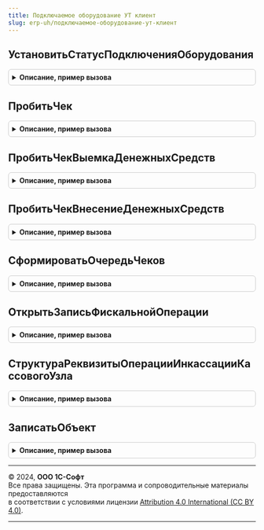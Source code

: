 ```yaml
---
title: Подключаемое оборудование УТ клиент
slug: erp-uh/подключаемое-оборудование-ут-клиент
---
```



## УстановитьСтатусПодключенияОборудования
<details style="margin: 1em 0; padding: 0.5em; border: 1px solid #ccc; border-radius: 6px;">

<summary style="font-weight: bold; cursor: pointer;">Описание, пример вызова</summary>

```bsl

// Подключает или отключает оборудования в зависимости от переданного статуса подключения
//
// Параметры:
// 	СтатусПодключения - Булево - Статус подключения оборудования: Истина - подключить, Ложь - отключить
// 	Форма - ФормаКлиентскогоПриложения - Форма документа
// 	ИспользуемоеОборудование - Массив Из СправочникСсылка.ПодключаемоеОборудование - Доступное текущему пользователю
// 	 оборудование, в том числе эквайринговые терминалы.
// 	ТаблицаОборудования - ТаблицаЗначений - Список доступного оборудования печати чеков
// 	ОповещениеЗавершения - ОписаниеОповещения - Оповедение о завершении выполнения действия
Процедура УстановитьСтатусПодключенияОборудования(СтатусПодключения, Форма, ИспользуемоеОборудование, ТаблицаОборудования, ОповещениеЗавершения = Неопределено) Экспорт
```

Пример вызова
```bsl
ПодключаемоеОборудованиеУТКлиент.УстановитьСтатусПодключенияОборудования(СтатусПодключения, Форма, ИспользуемоеОборудование, ТаблицаОборудования, ОповещениеЗавершения);
```
</details>

## ПробитьЧек
<details style="margin: 1em 0; padding: 0.5em; border: 1px solid #ccc; border-radius: 6px;">

<summary style="font-weight: bold; cursor: pointer;">Описание, пример вызова</summary>

```bsl

// Открыть форму предварительного просмотра чека ККМ.
//
// Параметры:
//  Форма - ФормаКлиентскогоПриложения - Форма.
//  ПараметрыОперации - Структура - Структура со свойствами:
//   * ДокументСсылка - ДокументСсылка -;
//   * Организация - СправочникСсылка.Организации -;
//   * ТорговыйОбъект - СправочникСсылка -;
//   * ПодключенноеОборудование - СправочникСсылка.ПодключаемоеОборудование - ;
//   * Сумма - Число -;
//   * ВыемкаДенежныхСредствИзКассыККМ - ДокументСсылка.ВыемкаДенежныхСредствИзКассыККМ - ;
//   * ВнесениеДенежныхСредствВКассуККМ - ДокументСсылка.ВнесениеДенежныхСредствВКассуККМ - ;
//  РежимЗаписи - РежимЗаписиДокумента - Режим записи.
//  ОповещениеПриЗавершении - ОписаниеОповещения - Описание оповещения.
//
Процедура ПробитьЧек(Форма, ПараметрыОперации, РежимЗаписи, ОповещениеПриЗавершении = Неопределено) Экспорт
```

Пример вызова
```bsl
ПодключаемоеОборудованиеУТКлиент.ПробитьЧек(Форма, ПараметрыОперации, РежимЗаписи, ОповещениеПриЗавершении);
```
</details>

## ПробитьЧекВыемкаДенежныхСредств
<details style="margin: 1em 0; padding: 0.5em; border: 1px solid #ccc; border-radius: 6px;">

<summary style="font-weight: bold; cursor: pointer;">Описание, пример вызова</summary>

```bsl

// Пробить чек выемки денежных средств.
//
// Параметры:
//  Форма - ФормаКлиентскогоПриложения - Форма.
//  ПараметрыОперации - Структура - Структура со свойствами:
//   * ДокументСсылка - ДокументСсылка -;
//   * Организация - СправочникСсылка.Организации -;
//   * ТорговыйОбъект - СправочникСсылка -;
//   * ПодключенноеОборудование - СправочникСсылка.ПодключаемоеОборудование - ;
//   * Сумма - Число -;
//   * ВыемкаДенежныхСредствИзКассыККМ - ДокументСсылка.ВыемкаДенежныхСредствИзКассыККМ - ;
//   * ВнесениеДенежныхСредствВКассуККМ - ДокументСсылка.ВнесениеДенежныхСредствВКассуККМ - ;
//  РежимЗаписи - РежимЗаписиДокумента - Режим записи.
//  ОповещениеПриЗавершении - ОписаниеОповещения - Описание оповещения.
//
Процедура ПробитьЧекВыемкаДенежныхСредств(Форма, ПараметрыОперации, РежимЗаписи, ОповещениеПриЗавершении) Экспорт
```

Пример вызова
```bsl
ПодключаемоеОборудованиеУТКлиент.ПробитьЧекВыемкаДенежныхСредств(Форма, ПараметрыОперации, РежимЗаписи, ОповещениеПриЗавершении) 
```
</details>

## ПробитьЧекВнесениеДенежныхСредств
<details style="margin: 1em 0; padding: 0.5em; border: 1px solid #ccc; border-radius: 6px;">

<summary style="font-weight: bold; cursor: pointer;">Описание, пример вызова</summary>

```bsl

// Пробить чек внесения денежных средств.
//
// Параметры:
//  Форма - ФормаКлиентскогоПриложения - Форма.
//  ПараметрыОперации - Структура - Структура со свойствами:
//   * ДокументСсылка - ДокументСсылка -;
//   * Организация - СправочникСсылка.Организации -;
//   * ТорговыйОбъект - СправочникСсылка -;
//   * ПодключенноеОборудование - СправочникСсылка.ПодключаемоеОборудование - ;
//   * Сумма - Число -;
//   * ВыемкаДенежныхСредствИзКассыККМ - ДокументСсылка.ВыемкаДенежныхСредствИзКассыККМ - ;
//   * ВнесениеДенежныхСредствВКассуККМ - ДокументСсылка.ВнесениеДенежныхСредствВКассуККМ - ;
//  РежимЗаписи - РежимЗаписиДокумента - Режим записи.
//  ОповещениеПриЗавершении - ОписаниеОповещения - Описание оповещения.
//
Процедура ПробитьЧекВнесениеДенежныхСредств(Форма, ПараметрыОперации, РежимЗаписи, ОповещениеПриЗавершении) Экспорт
```

Пример вызова
```bsl
ПодключаемоеОборудованиеУТКлиент.ПробитьЧекВнесениеДенежныхСредств(Форма, ПараметрыОперации, РежимЗаписи, ОповещениеПриЗавершении) 
```
</details>

## СформироватьОчередьЧеков
<details style="margin: 1em 0; padding: 0.5em; border: 1px solid #ccc; border-radius: 6px;">

<summary style="font-weight: bold; cursor: pointer;">Описание, пример вызова</summary>

```bsl

// Процедура формирует очередь чеков для последующей фискализации
//
// Параметры:
//  Форма - ФормаКлиентскогоПриложения - Форма.
//  ПараметрыОперации - Структура - Структура со свойствами:
//   * ДокументСсылка - ДокументСсылка -;
//   * Организация - СправочникСсылка.Организации -;
//   * ТорговыйОбъект - СправочникСсылка -;
//   * ПодключенноеОборудование - СправочникСсылка.ПодключаемоеОборудование - ;
//   * Сумма - Число -;
//   * ВыемкаДенежныхСредствИзКассыККМ - ДокументСсылка.ВыемкаДенежныхСредствИзКассыККМ - ;
//   * ВнесениеДенежныхСредствВКассуККМ - ДокументСсылка.ВнесениеДенежныхСредствВКассуККМ - ;
//  РежимЗаписи - РежимЗаписиДокумента - Режим записи.
//  ОповещениеПриЗавершении - ОписаниеОповещения - Описание оповещения.
//
Процедура СформироватьОчередьЧеков(Форма, ПараметрыОперации, РежимЗаписи, ОповещениеПриЗавершении = Неопределено) Экспорт
```

Пример вызова
```bsl
ПодключаемоеОборудованиеУТКлиент.СформироватьОчередьЧеков(Форма, ПараметрыОперации, РежимЗаписи, ОповещениеПриЗавершении);
```
</details>

## ОткрытьЗаписьФискальнойОперации
<details style="margin: 1em 0; padding: 0.5em; border: 1px solid #ccc; border-radius: 6px;">

<summary style="font-weight: bold; cursor: pointer;">Описание, пример вызова</summary>

```bsl

// Открыть форму записи фискальной операции. Объединение с БПО
//
// Параметры:
//  Форма - ФормаКлиентскогоПриложения - Форма.
//  ДокументОснование - ДокументСсылка - Ссылка на документ-основание
//  ИдентификаторЗаписи - Строка, Неопределено - Идентификатор записи;
//  ТипРасчета - ПеречислениеСсылка.ТипыРасчетаДенежнымиСредствами - Тип расчета
//
Процедура ОткрытьЗаписьФискальнойОперации(Форма, Знач ДокументОснование, ИдентификаторЗаписи = Неопределено, ТипРасчета = Неопределено) Экспорт
```

Пример вызова
```bsl
ПодключаемоеОборудованиеУТКлиент.ОткрытьЗаписьФискальнойОперации(Форма, ДокументОснование, ИдентификаторЗаписи, ТипРасчета);
```
</details>

## СтруктураРеквизитыОперацииИнкассацииКассовогоУзла
<details style="margin: 1em 0; padding: 0.5em; border: 1px solid #ccc; border-radius: 6px;">

<summary style="font-weight: bold; cursor: pointer;">Описание, пример вызова</summary>

```bsl

// Получить структуру реквизитов операции инкассации кассового узла.
//
// Возвращаемое значение:
//  Структура - Структура со свойствами:
//   * Дата - Дата - Дата операции.
//   * ДокументОснование - ДокументСсылка - Ссылка на документ-основание.
//   * Организация - ОпределяемыйТип.ОрганизацияБПО - Организация.
//   * ТорговыйОбъект - ОпределяемыйТип.ТорговыйОбъектБПО - Торговый объект.
//   * Устройство - СправочникСсылка.ПодключаемоеОборудование - Устройство.
//   * ТипОперации - ПеречислениеСсылка.ТипыОперацииКассовогоУзла - Тип операции.
//   * Сумма - Число - Сумма.
//   * ДополнительныеПараметры - Структура - Дополнительные параметры.
//
Функция СтруктураРеквизитыОперацииИнкассацииКассовогоУзла() Экспорт
```

Пример вызова
```bsl
Результат = ПодключаемоеОборудованиеУТКлиент.СтруктураРеквизитыОперацииИнкассацииКассовогоУзла() 
```
</details>

## ЗаписатьОбъект
<details style="margin: 1em 0; padding: 0.5em; border: 1px solid #ccc; border-radius: 6px;">

<summary style="font-weight: bold; cursor: pointer;">Описание, пример вызова</summary>

```bsl

// Записать объект.
//
// Параметры:
//  Форма - РасширениеУправляемойФормыДляСправочника - Форма.
//  РежимЗаписиДокумента - РежимЗаписиДокумента - Режим записи.
//  ОписаниеОповещения - ОписаниеОповещения - Описание оповещения.
//
Процедура ЗаписатьОбъект(Форма, РежимЗаписиДокумента, ОписаниеОповещения) Экспорт
```

Пример вызова
```bsl
ПодключаемоеОборудованиеУТКлиент.ЗаписатьОбъект(Форма, РежимЗаписиДокумента, ОписаниеОповещения) 
```
</details>

---

© 2024, **ООО 1С-Софт**  
Все права защищены. Эта программа и сопроводительные материалы предоставляются  
в соответствии с условиями лицензии [Attribution 4.0 International (CC BY 4.0)](https://creativecommons.org/licenses/by/4.0/legalcode).

---
